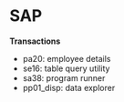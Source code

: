 ﻿SAP
===

**Transactions**

* pa20: employee details
* se16: table query utility
* sa38: program runner
* pp01_disp: data explorer

